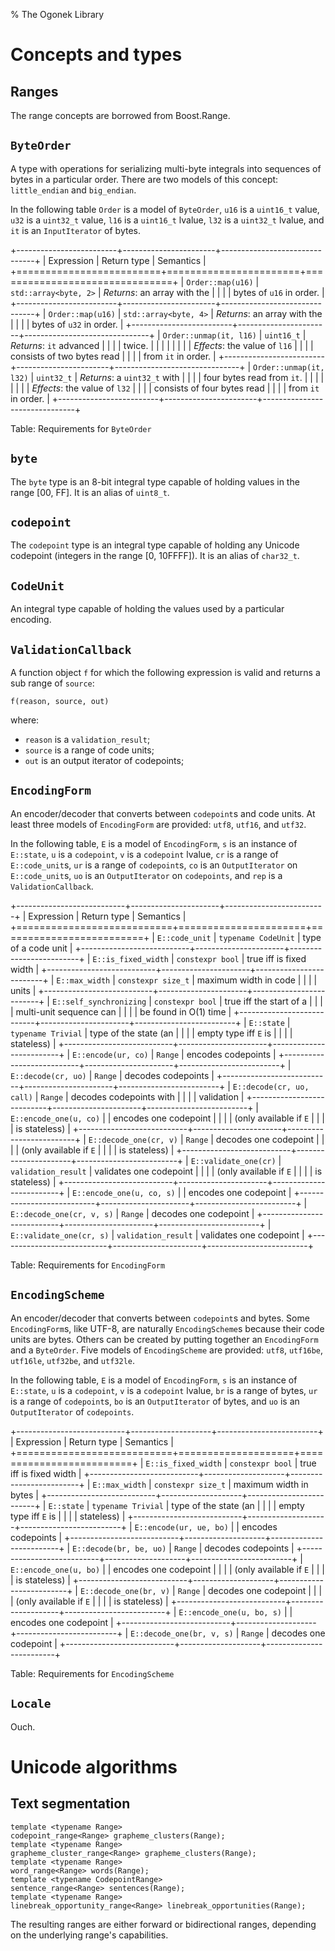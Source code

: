 % The Ogonek Library

# Concepts and types 

## Ranges

The range concepts are borrowed from Boost.Range.

## `ByteOrder`

A type with operations for serializing multi-byte integrals into sequences of
bytes in a particular order. There are two models of this concept:
`little_endian` and `big_endian`.

In the following table `Order` is a model of `ByteOrder`, `u16` is a `uint16_t`
value, `u32` is a `uint32_t` value, `l16` is a `uint16_t` lvalue, `l32` is a
`uint32_t` lvalue, and `it` is an `InputIterator` of bytes.

+-------------------------+-----------------------+-------------------------------+
| Expression              | Return type           | Semantics                     |
+=========================+=======================+===============================+
| `Order::map(u16)`       | `std::array<byte, 2>` | *Returns*: an array with the  |
|                         |                       | bytes of `u16` in order.      |
+-------------------------+-----------------------+-------------------------------+
| `Order::map(u16)`       | `std::array<byte, 4>` | *Returns*: an array with the  |
|                         |                       | bytes of `u32` in order.      |
+-------------------------+-----------------------+-------------------------------+
| `Order::unmap(it, l16)` | `uint16_t`            | *Returns*: `it` advanced      |
|                         |                       | twice.                        |
|                         |                       |                               |
|                         |                       | *Effects*: the value of `l16` |
|                         |                       | consists of two bytes read    |
|                         |                       | from `it` in order.           |
+-------------------------+-----------------------+-------------------------------+
| `Order::unmap(it, l32)` | `uint32_t`            | *Returns*: a `uint32_t` with  |
|                         |                       | four bytes read from `it`.    |
|                         |                       |                               |
|                         |                       | *Effects*: the value of `l32` |
|                         |                       | consists of four bytes read   |
|                         |                       | from `it` in order.           |
+-------------------------+-----------------------+-------------------------------+

Table: Requirements for `ByteOrder`

## `byte`

The `byte` type is an 8-bit integral type capable of holding values in the range
[00, FF]. It is an alias of `uint8_t`.

## `codepoint`

The `codepoint` type is an integral type capable of holding any Unicode
codepoint (integers in the range [0, 10FFFF]). It is an alias of `char32_t`.

## `CodeUnit`

An integral type capable of holding the values used by a particular encoding.

## `ValidationCallback`

A function object `f` for which the following expression is valid and returns a
sub range of `source`:

    f(reason, source, out)

where:

 - `reason` is a `validation_result`;
 - `source` is a range of code units;
 - `out` is an output iterator of codepoints;

## `EncodingForm`

An encoder/decoder that converts between `codepoint`s and code units. At least
three models of `EncodingForm` are provided: `utf8`, `utf16`, and `utf32`.

In the following table, `E` is a model of `EncodingForm`, `s` is an instance of
`E::state`, `u` is a `codepoint`, `v` is a `codepoint` lvalue, `cr` is a range
of `E::code_unit`s, `ur` is a range of `codepoint`s, `co` is an
`OutputIterator` on `E::code_unit`s, `uo` is an `OutputIterator` on
`codepoints`, and `rep` is a `ValidationCallback`.

+---------------------------+----------------------+-------------------------+
| Expression                | Return type          | Semantics               |
+===========================+======================+=========================+
| `E::code_unit`            | `typename CodeUnit`  | type of a code unit     |
+---------------------------+----------------------+-------------------------+
| `E::is_fixed_width`       | `constexpr bool`     | true iff is fixed width |
+---------------------------+----------------------+-------------------------+
| `E::max_width`            | `constexpr size_t`   | maximum width in code   |
|                           |                      | units                   |
+---------------------------+----------------------+-------------------------+
| `E::self_synchronizing`   | `constexpr bool`     | true iff the start of a |
|                           |                      | multi-unit sequence can |
|                           |                      | be found in O(1) time   |
+---------------------------+----------------------+-------------------------+
| `E::state`                | `typename Trivial`   | type of the state (an   |
|                           |                      | empty type iff `E` is   |
|                           |                      | stateless)              |
+---------------------------+----------------------+-------------------------+
| `E::encode(ur, co)`       | `Range`              | encodes codepoints      |
+---------------------------+----------------------+-------------------------+
| `E::decode(cr, uo)`       | `Range`              | decodes codepoints      |
+---------------------------+----------------------+-------------------------+
| `E::decode(cr, uo, call)` | `Range`              | decodes codepoints with |
|                           |                      | validation              |
+---------------------------+----------------------+-------------------------+
| `E::encode_one(u, co)`    |                      | encodes one codepoint   |
|                           |                      | (only available if `E`  |
|                           |                      | is stateless)           |
+---------------------------+----------------------+-------------------------+
| `E::decode_one(cr, v)`    | `Range`              | decodes one codepoint   |
|                           |                      | (only available if `E`  |
|                           |                      | is stateless)           |
+---------------------------+----------------------+-------------------------+
| `E::validate_one(cr)`     | `validation_result`  | validates one codepoint |
|                           |                      | (only available if `E`  |
|                           |                      | is stateless)           |
+---------------------------+----------------------+-------------------------+
| `E::encode_one(u, co, s)` |                      | encodes one codepoint   |
+---------------------------+----------------------+-------------------------+
| `E::decode_one(cr, v, s)` | `Range`              | decodes one codepoint   |
+---------------------------+----------------------+-------------------------+
| `E::validate_one(cr, s)`  | `validation_result`  | validates one codepoint |
+---------------------------+----------------------+-------------------------+

Table: Requirements for `EncodingForm`

## `EncodingScheme`

An encoder/decoder that converts between `codepoint`s and bytes. Some
`EncodingForm`s, like UTF-8, are naturally `EncodingScheme`s because their code
units are bytes. Others can be created by putting together an `EncodingForm` and
a `ByteOrder`. Five models of `EncodingScheme` are provided: `utf8`, `utf16be`,
`utf16le`, `utf32be`, and `utf32le`.

In the following table, `E` is a model of `EncodingForm`, `s` is an instance of
`E::state`, `u` is a `codepoint`, `v` is a `codepoint` lvalue, `br` is a range
of bytes, `ur` is a range of `codepoint`s, `bo` is an `OutputIterator` of
bytes, and `uo` is an `OutputIterator` of `codepoints`.

+---------------------------+--------------------+-------------------------+
| Expression                | Return type        | Semantics               |
+===========================+====================+=========================+
| `E::is_fixed_width`       | `constexpr bool`   | true iff is fixed width |
+---------------------------+--------------------+-------------------------+
| `E::max_width`            | `constexpr size_t` | maximum width in bytes  |
+---------------------------+--------------------+-------------------------+
| `E::state`                | `typename Trivial` | type of the state (an   |
|                           |                    | empty type iff `E` is   |
|                           |                    | stateless)              |
+---------------------------+--------------------+-------------------------+
| `E::encode(ur, ue, bo)`   |                    | encodes codepoints      |
+---------------------------+--------------------+-------------------------+
| `E::decode(br, be, uo)`   | `Range`            | decodes codepoints      |
+---------------------------+--------------------+-------------------------+
| `E::encode_one(u, bo)`    |                    | encodes one codepoint   |
|                           |                    | (only available if `E`  |
|                           |                    | is stateless)           |
+---------------------------+--------------------+-------------------------+
| `E::decode_one(br, v)`    | `Range`            | decodes one codepoint   |
|                           |                    | (only available if `E`  |
|                           |                    | is stateless)           |
+---------------------------+--------------------+-------------------------+
| `E::encode_one(u, bo, s)` |                    | encodes one codepoint   |
+---------------------------+--------------------+-------------------------+
| `E::decode_one(br, v, s)` | `Range`            | decodes one codepoint   |
+---------------------------+--------------------+-------------------------+

Table: Requirements for `EncodingScheme`

## `Locale`

Ouch.

# Unicode algorithms

## Text segmentation

    template <typename Range>
    codepoint_range<Range> grapheme_clusters(Range);
    template <typename Range>
    grapheme_cluster_range<Range> grapheme_clusters(Range);
    template <typename Range>
    word_range<Range> words(Range);
    template <typename CodepointRange>
    sentence_range<Range> sentences(Range);
    template <typename Range>
    linebreak_opportunity_range<Range> linebreak_opportunities(Range);

The resulting ranges are either forward or bidirectional ranges, depending on
the underlying range's capabilities.

